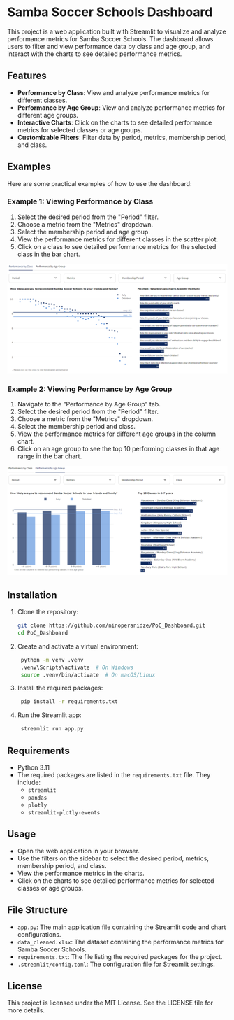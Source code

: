 # Samba Soccer Schools Dashboard

This project is a web application built with Streamlit to visualize and analyze performance metrics for Samba Soccer Schools. The dashboard allows users to filter and view performance data by class and age group, and interact with the charts to see detailed performance metrics.


## Features

- **Performance by Class**: View and analyze performance metrics for different classes.
- **Performance by Age Group**: View and analyze performance metrics for different age groups.
- **Interactive Charts**: Click on the charts to see detailed performance metrics for selected classes or age groups.
- **Customizable Filters**: Filter data by period, metrics, membership period, and class.


## Examples

Here are some practical examples of how to use the dashboard:

### Example 1: Viewing Performance by Class
1. Select the desired period from the "Period" filter.
2. Choose a metric from the "Metrics" dropdown.
3. Select the membership period and age group.
4. View the performance metrics for different classes in the scatter plot.
5. Click on a class to see detailed performance metrics for the selected class in the bar chart.

![Tab 1 Example](examples/tab_1.png)


### Example 2: Viewing Performance by Age Group
1. Navigate to the "Performance by Age Group" tab.
2. Select the desired period from the "Period" filter.
3. Choose a metric from the "Metrics" dropdown.
4. Select the membership period and class.
5. View the performance metrics for different age groups in the column chart.
6. Click on an age group to see the top 10 performing classes in that age range in the bar chart.

![Tab 1 Example](examples/tab_2.png)


## Installation

1. Clone the repository:
   ```sh
   git clone https://github.com/ninoperanidze/PoC_Dashboard.git
   cd PoC_Dashboard

2. Create and activate a virtual environment:
   ```sh
    python -m venv .venv
    .venv\Scripts\activate  # On Windows
    source .venv/bin/activate  # On macOS/Linux

3. Install the required packages:
   ```sh
    pip install -r requirements.txt

4. Run the Streamlit app:
   ```sh
    streamlit run app.py


## Requirements

- Python 3.11
- The required packages are listed in the `requirements.txt` file. They include:
  - `streamlit`
  - `pandas`
  - `plotly`
  - `streamlit-plotly-events`

## Usage

- Open the web application in your browser.
- Use the filters on the sidebar to select the desired period, metrics, membership period, and class.
- View the performance metrics in the charts.
- Click on the charts to see detailed performance metrics for selected classes or age groups.

## File Structure

- `app.py`: The main application file containing the Streamlit code and chart configurations.
- `data_cleaned.xlsx`: The dataset containing the performance metrics for Samba Soccer Schools.
- `requirements.txt`: The file listing the required packages for the project.
- `.streamlit/config.toml`: The configuration file for Streamlit settings.

## License

This project is licensed under the MIT License. See the LICENSE file for more details.
